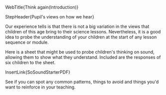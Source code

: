 WebTitle{Think again(Introduction)}

StepHeader{Pupil&apos;s views on how we hear}

Our experience tells is that there is not a big variation in the views that children of this age bring to their science lessons. Nevertheless, it is a good idea to probe the understanding of your children at the start of any lesson sequence or module.

Here is a sheet that might be used to probe children&apos;s thinking on sound, allowing them to show what they understand. Included are the responses of six children to the sheet.

InsertLink{SoSoundStarterPDF}

See if you can spot any common patterns, things to avoid and things you&apos;d want to reinforce in your teaching.


